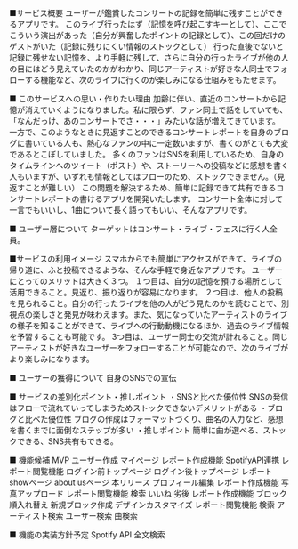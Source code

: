 ■サービス概要
ユーザーが鑑賞したコンサートの記録を簡単に残すことができるアプリです。
このライブ行ったはず（記憶を呼び起こすキーとして）、ここでこういう演出があった（自分が興奮したポイントの記録として）、この回だけのゲストがいた（記録に残りにくい情報のストックとして）
行った直後でないと記録に残せない記憶を、より手軽に残して、さらに自分の行ったライブが他の人の目にはどう見えていたのかがわかり、同じアーティストが好きな人同士でフォローする機能など、次のライブに行くのが楽しみになる仕組みをもたせます。

■ このサービスへの思い・作りたい理由
加齢に伴い、直近のコンサートから記憶が消えていくようになりました。私に限らず、ファン同士で話をしていても、「なんだっけ、あのコンサートでさ・・・」みたいな話が増えてきています。
一方で、このようなときに見返すことのできるコンサートレポートを自身のブログに書いている人も、熱心なファンの中に一定数いますが、書くのがとても大変であるとこぼしていました。
多くのファンはSNSを利用しているため、自身のタイムラインへのツイート（ポスト）や、ストーリーへの投稿などに感想を書く人もいますが、いずれも情報としてはフローのため、ストックできません。（見返すことが難しい）
この問題を解決するため、簡単に記録できて共有できるコンサートレポートの書けるアプリを開発いたします。
コンサート全体に対して一言でもいいし、1曲について長く語ってもいい、そんなアプリです。

■ ユーザー層について
ターゲットはコンサート・ライブ・フェスに行く人全員。

■サービスの利用イメージ
スマホからでも簡単にアクセスができて、ライブの帰り道に、ふと投稿できるような、そんな手軽で身近なアプリです。
ユーザーにとってのメリットは大きく３つ。
１つ目は、自分の記憶を預ける場所として活用できること。見返り、振り返りが容易になります。
２つ目は、他人の投稿を見られること。自分の行ったライブを他の人がどう見たのかを読むことで、別視点の楽しさと発見が味わえます。また、気になっていたアーティストのライブの様子を知ることができて、ライブへの行動動機になるほか、過去のライブ情報を予習することも可能です。
3つ目は、ユーザー同士の交流が計れること。同じアーティストが好きなユーザーをフォローすることが可能なので、次のライブがより楽しみになります。

■ ユーザーの獲得について
自身のSNSでの宣伝

■ サービスの差別化ポイント・推しポイント
・SNSと比べた優位性
SNSの発信はフローで流れていってしまうためストックできないデメリットがある
・ブログと比べた優位性
ブログの作成はフォーマットづくり、曲名の入力など、感想を書くまでに面倒なステップが多い
・推しポイント
簡単に曲が選べる、ストックできる、SNS共有もできる。

■ 機能候補
MVP
    ユーザー作成
    マイページ
    レポート作成機能
        SpotifyAPI連携
    レポート閲覧機能
        ログイン前トップページ
        ログイン後トップページ
        レポートshowページ
    about usページ
本リリース
    プロフィール編集
    レポート作成機能
        写真アップロード
    レポート閲覧機能
        検索
        いいね
劣後
    レポート作成機能
        ブロック順入れ替え
        新規ブロック作成
        デザインカスタマイズ
    レポート閲覧機能
        検索
            アーティスト検索
            ユーザー検索
            曲検索
    

■ 機能の実装方針予定
Spotify API
全文検索

